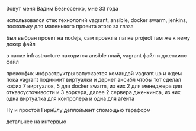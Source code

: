 Зовут меня Вадим Безносенко, мне 33 года

использовался стек технологий vagrant, ansible, docker swarm, jenkins, поскольку для маленького проекта этого за глаза

Был выбран проект на nodejs, сам проект в папке project там же к нему докер файл

в папке infrastructure находится ansible плай, vagrant файл и дженкинс файл

преконфих инфраструктры запускается командой vagrant up и ждем пока vagrant поднимит виртуалки и дернет ансибл чтобы тот сделал  кофих 7 виртуалок, 5 для docker swarm, из них 2 для менеджера для отказоусточивости и 3 воркера, далее 2 сервера дженкинса, из них одна виртуалка для контролера и одна для агента

Ну и простой ГирнБлу деплоймент спомощью тераформ

детальнее на интервью